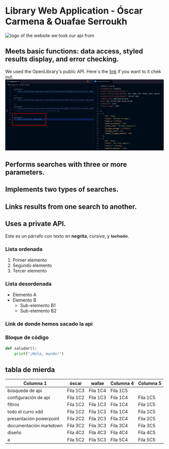 ﻿# Library Web Application - Óscar Carmena & Ouafae Serroukh

![logo of the website we took our api from](https://openlibrary.org/static/images/openlibrary-logo-tighter.svg)

## Meets basic functions: data access, styled results display, and error checking.
We used the OpenLibrary's public API. Here´s the [link](https://openlibrary.org/developers/api) if you want to it chek out.
![alt](https://github.com/oscarcmn/P6.1-OpenLibrary/blob/main/src/img-screenshots/dataa-access.png)

## Performs searches with three or more parameters.

## Implements two types of searches.

## Links results from one search to another.

## Uses a private API.

Este es un párrafo con texto en **negrita**, *cursiva*, y ~~tachado~~.

### Lista ordenada

1. Primer elemento
2. Segundo elemento
3. Tercer elemento

### Lista desordenada

- Elemento A
- Elemento B
  - Sub-elemento B1
  - Sub-elemento B2

### Link de donde hemos sacado la api





### Bloque de código

```python
def saludar():
    print("¡Hola, mundo!")
````

## tabla de mierda
| Columna 1 | óscar     | wafae | Columna 4 | Columna 5 |
|-----------|-----------|-----------|-----------|-----------|
| búsqueda de api   | Fila 1C3  | Fila 1C4  | Fila 1C5  |
| configuración de api  | Fila 1C2  | Fila 1C3  | Fila 1C4  | Fila 1C5  |
| filtros  | Fila 1C2  | Fila 1C3  | Fila 1C4  | Fila 1C5  |
|  todo el curro xdd | Fila 1C2  | Fila 1C3  | Fila 1C4  | Fila 1C5  |
| presentación powerpoint  | Fila 2C2  | Fila 2C3  | Fila 2C4  | Fila 2C5  |
|  documentación markdown | Fila 3C2  | Fila 3C3  | Fila 3C4  | Fila 3C5  |
|  diseño | Fila 4C2  | Fila 4C3  | Fila 4C4  | Fila 4C5  |
| a  | Fila 5C2  | Fila 5C3  | Fila 5C4  | Fila 5C5  |
